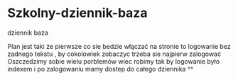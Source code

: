# Szkolny-dziennik-baza
dziennik baza

Plan jest taki że pierwsze co sie bedzie włączać na stronie to logowanie bez zadnego tekstu  ,
by cokolowiek zobaczyc trzeba sie najpierw zalogować
Oszczedzimy sobie wielu porblemów
wiec robimy tak by logowanie było indexem i po zalogowaniu mamy dostep do całego dziennika ^^


